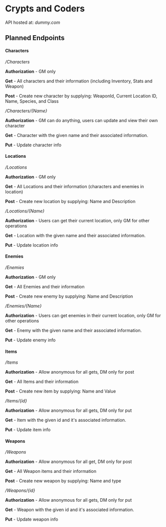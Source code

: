 # Crypts and Coders
API hosted at: *dummy.com*

## Planned Endpoints
#### Characters
*/Characters*

**Authorization** - GM only

**Get** - All characters and their information (including Inventory, Stats and Weapon)

**Post** - Create new character by supplying: WeaponId, Current Location ID, Name, Species, and Class


*/Characters/{Name}* 

**Authorization** - GM can do anything, users can update and view their own character

**Get** - Character with the given name and their associated information.

**Put** - Update character info


#### Locations
*/Locations*

**Authorization** - GM only

**Get** - All Locations and their information (characters and enemies in location)

**Post** - Create new location by supplying: Name and Description


*/Locations/{Name}* 

**Authorization** - Users can get their current location, only GM for other operations

**Get** - Location with the given name and their associated information.

**Put** - Update location info

#### Enemies
*/Enemies*

**Authorization** - GM only

**Get** - All Enemies and their information

**Post** - Create new enemy by supplying: Name and Description


*/Enemies/{Name}* 

**Authorization** - Users can get enemies in their current location, only GM for other operations

**Get** - Enemy with the given name and their associated information.

**Put** - Update enemy info

#### Items
*/Items*

**Authorization** - Allow anonymous for all gets, DM only for post

**Get** - All Items and their information

**Post** - Create new item by supplying: Name and Value


*/Items/{id}* 

**Authorization** - Allow anonymous for all gets, DM only for put

**Get** - Item with the given id and it's associated information.

**Put** - Update item info


#### Weapons
*/Weapons*

**Authorization** - Allow anonymous for all get, DM only for post

**Get** - All Weapon items and their information

**Post** - Create new weapon by supplying: Name and type

*/Weapons/{id}* 

**Authorization** - Allow anonymous for all gets, DM only for put

**Get** - Weapon with the given id and it's associated information.

**Put** - Update weapon info
